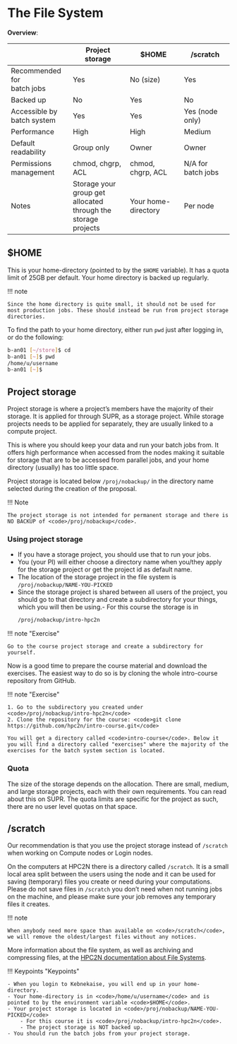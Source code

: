 # The File System

**Overview**: 

|   | **Project storage** | **$HOME** | **/scratch** | 
| - | ------------------- | --------- | ------------ | 
| Recommended for <br>batch jobs | Yes | No (size) | Yes | 
| Backed up | No | Yes | No |  
| Accessible by <br>batch system | Yes | Yes | Yes (node only) |  
| Performance | High | High | Medium |
| Default readability | Group only | Owner | Owner |  
| Permissions <br>management | chmod, chgrp, ACL | chmod, chgrp, ACL | N/A for batch jobs | 
| Notes | Storage your group get <br>allocated through the <br>storage projects | Your home-directory | Per node | 
  
## $HOME

This is your home-directory (pointed to by the <code>$HOME</code> variable). It has a quota limit of 25GB per default. Your home directory is backed up regularly.

!!! note 
  
    Since the home directory is quite small, it should not be used for most production jobs. These should instead be run from project storage directories.

To find the path to your home directory, either run <code>pwd</code> just after logging in, or do the following:

```bash
b-an01 [~/store]$ cd
b-an01 [~]$ pwd
/home/u/username
b-an01 [~]$
```

## Project storage

Project storage is where a project’s members have the majority of their storage. It is applied for through SUPR, as a storage project. While storage projects needs to be applied for separately, they are usually linked to a compute project.

This is where you should keep your data and run your batch jobs from. It offers high performance when accessed from the nodes making it suitable for storage that are to be accessed from parallel jobs, and your home directory (usually) has too little space.

Project storage is located below <code>/proj/nobackup/</code> in the directory name selected during the creation of the proposal.

!!! Note

    The project storage is not intended for permanent storage and there is NO BACKUP of <code>/proj/nobackup</code>.

### Using project storage

- If you have a storage project, you should use that to run your jobs.
- You (your PI) will either choose a directory name when you/they apply for the storage project or get the project id as default name.
- The location of the storage project in the file system is <code>/proj/nobackup/NAME-YOU-PICKED</code>
- Since the storage project is shared between all users of the project, you should go to that directory and create a subdirectory for your things, which you will then be using.- For this course the storage is in 
  ```bash
  /proj/nobackup/intro-hpc2n
  ```

!!! note "Exercise"

    Go to the course project storage and create a subdirectory for yourself. 

Now is a good time to prepare the course material and download the exercises. The easiest way to do so is by cloning the whole intro-course repository from GitHub. 

!!! note "Exercise"

    1. Go to the subdirectory you created under <code>/proj/nobackup/intro-hpc2n</code>
    2. Clone the repository for the course: <code>git clone https://github.com/hpc2n/intro-course.git</code>

    You will get a directory called <code>intro-course</code>. Below it you will find a directory called "exercises" where the majority of the exercises for the batch system section is located. 

### Quota

The size of the storage depends on the allocation. There are small, medium, and large storage projects, each with their own requirements. You can read about this on SUPR. The quota limits are specific for the project as such, there are no user level quotas on that space.

## /scratch

Our recommendation is that you use the project storage instead of <code>/scratch</code> when working on Compute nodes or Login nodes.

On the computers at HPC2N there is a directory called <code>/scratch</code>. It is a small local area split between the users using the node and it can be used for saving (temporary) files you create or need during your computations. Please do not save files in <code>/scratch</code> you don’t need when not running jobs on the machine, and please make sure your job removes any temporary files it creates.

!!! note

    When anybody need more space than available on <code>/scratch</code>, we will remove the oldest/largest files without any notices.

More information about the file system, as well as archiving and compressing files, at the <a href="https://docs.hpc2n.umu.se/documentation/filesystems/" target="_blank">HPC2N documentation about File Systems</a>. 

!!! Keypoints "Keypoints"

    - When you login to Kebnekaise, you will end up in your home-directory.
    - Your home-directory is in <code>/home/u/username</code> and is pointed to by the environment variable <code>$HOME</code>.
    - Your project storage is located in <code>/proj/nobackup/NAME-YOU-PICKED</code>
        - For this course it is <code>/proj/nobackup/intro-hpc2n</code>.
        - The project storage is NOT backed up.
    - You should run the batch jobs from your project storage. 
